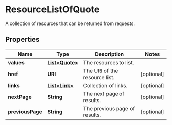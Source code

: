 

# ResourceListOfQuote

A collection of resources that can be returned from requests.

## Properties

Name | Type | Description | Notes
------------ | ------------- | ------------- | -------------
**values** | [**List&lt;Quote&gt;**](Quote.md) | The resources to list. | 
**href** | **URI** | The URI of the resource list. |  [optional]
**links** | [**List&lt;Link&gt;**](Link.md) | Collection of links. |  [optional]
**nextPage** | **String** | The next page of results. |  [optional]
**previousPage** | **String** | The previous page of results. |  [optional]



